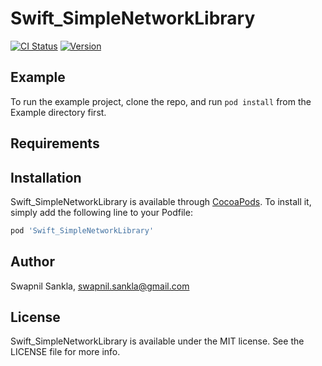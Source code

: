 # Swift_SimpleNetworkLibrary

[![CI Status](https://travis-ci.org/SwapnilSankla/Swift_SimpleNetworkLibrary.svg?branch=master)](https://travis-ci.org/SwapnilSankla/Swift_SimpleNetworkLibrary)
[![Version](https://img.shields.io/cocoapods/v/Swift_SimpleNetworkLibrary.svg?style=flat)](https://cocoapods.org/pods/Swift_SimpleNetworkLibrary)
## Example

To run the example project, clone the repo, and run `pod install` from the Example directory first.

## Requirements

## Installation

Swift_SimpleNetworkLibrary is available through [CocoaPods](https://cocoapods.org). To install
it, simply add the following line to your Podfile:

```ruby
pod 'Swift_SimpleNetworkLibrary'
```

## Author

Swapnil Sankla, swapnil.sankla@gmail.com

## License

Swift_SimpleNetworkLibrary is available under the MIT license. See the LICENSE file for more info.
